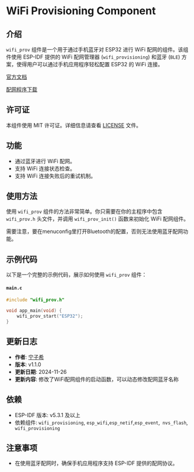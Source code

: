 # WiFi Provisioning Component

## 介绍

`wifi_prov` 组件是一个用于通过手机蓝牙对 ESP32 进行 WiFi 配网的组件。该组件使用 ESP-IDF 提供的 WiFi 配网管理器 (`wifi_provisioning`) 和蓝牙 (`BLE`) 方案，使得用户可以通过手机应用程序轻松配置 ESP32 的 WiFi 连接。

[官方文档](https://docs.espressif.com/projects/esp-idf/zh_CN/v5.3.1/esp32c3/api-reference/provisioning/provisioning.html#id2)

[配网程序下载](https://play.google.com/store/apps/details?id=com.espressif.provble)
## 许可证
本组件使用 MIT 许可证。详细信息请查看 [LICENSE](LICENSE) 文件。

## 功能

- 通过蓝牙进行 WiFi 配网。
- 支持 WiFi 连接状态检查。
- 支持 WiFi 连接失败后的重试机制。

## 使用方法

使用 `wifi_prov` 组件的方法非常简单。你只需要在你的主程序中包含 `wifi_prov.h` 头文件，并调用 `wifi_prov_init()` 函数来初始化 WiFi 配网组件。

需要注意，要在menuconfig里打开Bluetooth的配置，否则无法使用蓝牙配网功能。

## 示例代码

以下是一个完整的示例代码，展示如何使用 `wifi_prov` 组件：

#### `main.c`

```c
#include "wifi_prov.h"

void app_main(void) {
    wifi_prov_start("ESP32");
}
```


## 更新日志
- **作者**: [宁子希](https://github.com/1589326497)
- **版本**: v1.1.0
- **更新日期**: 2024-11-26
- **更新内容**: 修改了WiFi配网组件的启动函数，可以动态修改配网蓝牙名称


## 依赖

- ESP-IDF 版本: v5.3.1 及以上
- 依赖组件: `wifi_provisioning`, `esp_wifi`,` esp_netif `,`esp_event`,` nvs_flash`,` wifi_provisioning`

## 注意事项

- 在使用蓝牙配网时，确保手机应用程序支持 ESP-IDF 提供的配网协议。

